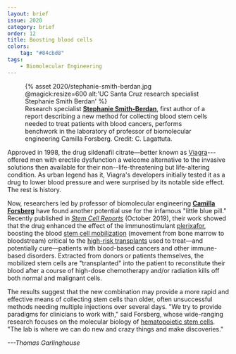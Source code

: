 ```yaml
---
layout: brief
issue: 2020
category: brief
order: 12
title: Boosting blood cells
colors:
    tag: "#84cbd8"
tags:
    - Biomolecular Engineering
---
```

<figure class="">
  {% asset 2020/stephanie-smith-berdan.jpg @magick:resize=600 alt:'UC Santa Cruz research specialist Stephanie Smith Berdan' %}<figcaption>Research specialist <a href="https://www.soe.ucsc.edu/people/stephaniesb"><strong>Stephanie
Smith-Berdan</strong></a>, first
author of a report describing a new method for collecting blood stem
cells needed to treat patients with blood cancers, performs benchwork in
the laboratory of professor of biomolecular engineering Camilla
Forsberg. Credit: C. Lagattuta.</figcaption>
</figure>

Approved in 1998, the drug sildenafil citrate&mdash;better known as
[Viagra](https://en.wikipedia.org/wiki/Sildenafil)---offered men with
erectile dysfunction a welcome alternative to the invasive solutions
then available for their non--life-threatening but life-altering
condition. As urban legend has it, Viagra's developers initially tested
it as a drug to lower blood pressure and were surprised by its notable
side effect. The rest is history.

Now, researchers led by professor of biomolecular engineering [**Camilla
Forsberg**](https://forsberglab.soe.ucsc.edu/) have found another
potential use for the infamous "little blue pill." Recently published in
[*Stem Cell
Reports*](https://www.cell.com/stem-cell-reports/fulltext/S2213-6711(19)30333-9)
(October 2019), their work showed that the drug enhanced the effect of
the immunostimulant
[plerixafor](https://medlineplus.gov/druginfo/meds/a609018.html),
boosting the blood [stem cell
mobilization](https://bloodcancerinstitute.com/service/mobilization)
(movement from bone marrow to bloodstream) critical to the [high-risk
transplants](https://www.cancer.gov/about-cancer/treatment/types/stem-cell-transplant)
used to treat&mdash;and potentially cure&mdash;patients with blood-based cancers
and other immune-based disorders. Extracted from donors or patients
themselves, the mobilized stem cells are "transplanted" into the patient
to reconstitute their blood after a course of high-dose chemotherapy
and/or radiation kills off both normal and malignant cells.

The results suggest that the new combination may provide a more rapid
and effective means of collecting stem cells than older, often
unsuccessful methods needing multiple injections over several days. "We
try to provide paradigms for clinicians to work with," said Forsberg,
whose wide-ranging research focuses on the molecular biology of
[hematopoietic stem
cells](https://en.wikipedia.org/wiki/Hematopoietic_stem_cell). "The lab
is where we can do new and crazy things and make discoveries."

*---Thomas Garlinghouse*
